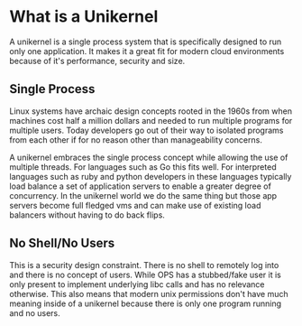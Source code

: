 # What is a Unikernel

A unikernel is a single process system that is specifically designed to
run only one application. It makes it a great fit for modern cloud
environments because of it's performance, security and size.

## Single Process

Linux systems have archaic design concepts rooted in the 1960s from when
machines cost half a million dollars and needed to run multiple programs
for multiple users. Today developers go out of their way to isolated
programs from each other if for no reason other than manageability
concerns.

A unikernel embraces the single process concept while allowing the use
of multiple threads. For languages such as Go this fits well. For
interpreted languages such as ruby and python developers in these
languages typically load balance a set of application servers to enable
a greater degree of concurrency. In the unikernel world we do the same
thing but those app servers become full fledged vms and can make use of
existing load balancers without having to do back flips.

## No Shell/No Users

This is a security design constraint. There is no shell to remotely log
into and there is no concept of users. While OPS has a stubbed/fake user
it is only present to implement underlying libc calls and has no
relevance otherwise. This also means that modern unix permissions don't
have much meaning inside of a unikernel because there is only one
program running and no users.
